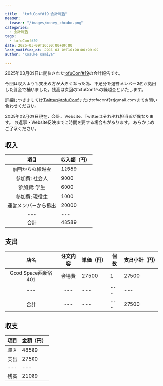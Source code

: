 ```yaml
---

title:  "tofuConf#19 会計報告"
header:
  teaser: "/images/money_choubo.png"
categories:
  - 会計報告
tags:
  - tofuConf#19
date: 2025-03-09T16:00:00+09:00
last_modified_at: 2025-03-09T16:00:00+09:00
author: "Kosuke Kamiya"

---
```


2025年03月09日に開催された[tofuConf#19](/2024-12-22/19th-tofuconf-general.html)の会計報告です。

今回は収入よりも支出の方が大きくなった為、不足分を運営メンバー2名が拠出した資金で補いました。残高は次回のtofuConfへの繰越金といたします。

詳細につきましては[Twitter@tofuConf](https://twitter.com/tofuconf)またはtofuconf[at]gmail.comまでお問い合わせください。

2025年03月09日現在、会計、Website、Twitterはそれぞれ担当者が異なります。
お返事・Website反映までに時間を要する場合もがあります。
あらかじめご了承ください。

## 収入

|	項目	|	収入額（円）	|
|:---:|---|
| 前回からの繰越金 | 12589 |
| 参加費: 社会人 | 9000 |
| 参加費: 学生 | 6000 |
| 参加費: 現役生 | 1000 |
| 運営メンバーから拠出 | 20000 |
|---|---|
| 合計 | 48589 |

## 支出

|	店名	|	注文内容	|	単価（円）	|	個数	|	支出小計（円）	|
|:---:|:---:|---|---|---|
| Good Space西新宿401 | 会場費 | 27500 | 1 | 27500 |
|---|---|---|---|---|
| 合計 |---|---|---| 27500 |


## 収支

| 項目 | 金額（円） |
|:---:|---|
| 収入 | 48589 |
| 支出 | 27500 |
|---|---|
| 残高 | 21089 |

<style type="text/css">
<!--
table {
  width:auto;
  margin-left:auto;
  margin-right:auto;
}
-->
</style>
